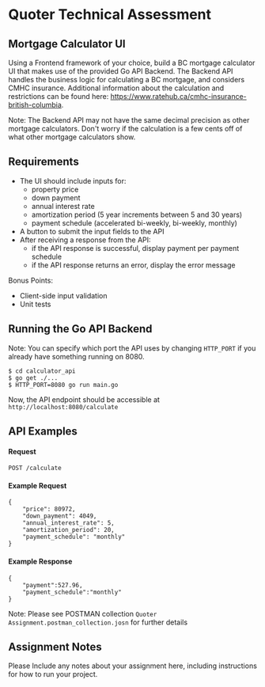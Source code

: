 # Quoter Technical Assessment

## Mortgage Calculator UI

Using a Frontend framework of your choice, build a BC mortgage calculator UI that makes use of the provided Go API Backend. The Backend API handles the business logic for calculating a BC mortgage, and considers CMHC insurance. Additional information about the calculation and restrictions can be found here:
https://www.ratehub.ca/cmhc-insurance-british-columbia.

Note: The Backend API may not have the same decimal precision as other mortgage calculators. Don't worry if the calculation is a few cents off of what other mortgage calculators show.

## Requirements

- The UI should include inputs for:
  - property price
  - down payment
  - annual interest rate
  - amortization period (5 year increments between 5 and 30 years)
  - payment schedule (accelerated bi-weekly, bi-weekly, monthly)
- A button to submit the input fields to the API
- After receiving a response from the API:
  - if the API response is successful, display payment per payment schedule
  - if the API response returns an error, display the error message

Bonus Points:

- Client-side input validation
- Unit tests

## Running the Go API Backend

Note: You can specify which port the API uses by changing `HTTP_PORT` if you already have something running on 8080.

```
$ cd calculator_api
$ go get ./...
$ HTTP_PORT=8080 go run main.go
```

Now, the API endpoint should be accessible at `http://localhost:8080/calculate`

## API Examples

#### Request

`POST /calculate`

#### Example Request

```
{
    "price": 80972,
    "down_payment": 4049,
    "annual_interest_rate": 5,
    "amortization_period": 20,
    "payment_schedule": "monthly"
}
```

#### Example Response

```
{
    "payment":527.96,
    "payment_schedule":"monthly"
}
```

Note: Please see POSTMAN collection `Quoter Assignment.postman_collection.josn` for further details

## Assignment Notes

Please Include any notes about your assignment here, including instructions for how to run your project.
